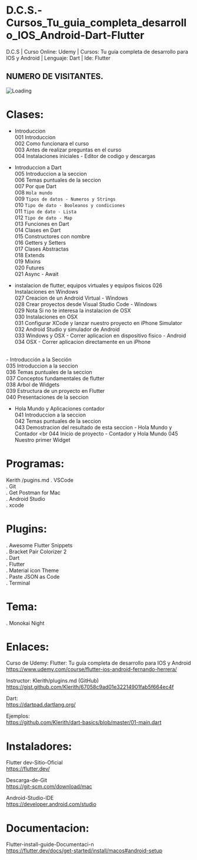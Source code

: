 # D.C.S.-Cursos_Tu_guia_completa_desarrollo_IOS_Android-Dart-Flutter
D.C.S | Curso Online: Udemy | Cursos: Tu guía completa de desarrollo para IOS y Android | Lenguaje: Dart  | Ide: Flutter

## NUMERO DE VISITANTES.
<img align="left" src = "https://profile-counter.glitch.me/
D.C.S.-Cursos_Tu_guia_completa_desarrollo_IOS_Android-Dart-Flutter/count.svg" alt ="Loading"> <br>
# Clases:
- Introduccion <br>
001 Introduccion <br>
002 Como funcionara el curso <br>
003 Antes de realizar preguntas en el curso <br>
004 Instalaciones iniciales - Editor de codigo y descargas <br>

- Introduccion a Dart <br>
005 Introduccion a la seccion <br>
006 Temas puntuales de la seccion <br>
007 Por que Dart <br>
008 `Hola mundo` <br>
009 `Tipos de datos - Numeros y Strings` <br>
010 `Tipo de dato - Booleanos y condiciones` <br>
011 `Tipo de dato - Lista` <br>
012 `Tipo de dato - Map` <br>
013 Funciones en Dart <br>
014 Clases en Dart <br>
015 Constructores con nombre <br>
016 Getters y Setters <br>
017 Clases Abstractas <br>
018 Extends <br>
019 Mixins <br>
020 Futures <br>
021 Async - Await <br>

- instalacion de flutter, equipos virtuales y equipos fisicos 
026 Instalaciones en Windows  <br>
027 Creacion de un Android Virtual - Windows <br>
028 Crear proyectos desde Visual Studio Code - Windows <br>
029 Nota Si no te interesa la instalacion de OSX <br>
030 Instalaciones en OSX <br>
031 Configurar XCode y lanzar nuestro proyecto en iPhone Simulator <br>
032 Android Studio y simulador de Android <br>
033 Windows y OSX - Correr aplicacion en dispositivo fisico - Android <br>
034 OSX - Correr aplicacion directamente en un iPhone <br>
 <br>
- Introducción a la Sección <br>
035 Introduccion a la seccion <br>
036 Temas puntuales de la seccion <br>
037 Conceptos fundamentales de flutter <br>
038 Arbol de Widgets <br>
039 Estructura de un proyecto en Flutter <br>
040 Presentaciones de la seccion <br>

- Hola Mundo y Aplicaciones contador <br>
041 Introduccion a la seccion <br>
042 Temas puntuales de la seccion <br>
043 Demostracion del resultado de esta seccion - Hola Mundo y Contador <br
044 Inicio de proyecto - Contador y Hola Mundo
045 Nuestro primer Widget

# Programas:

Kerith /pugins.md
. VSCode <br>
. Git <br>
. Get Postman for Mac <br>
. Android Studio <br>
. xcode <br>

# Plugins:

. Awesome Flutter Snippets <br>
. Bracket Pair Colorizer 2 <br>
. Dart <br>
. Flutter <br>
. Material icon Theme <br>
. Paste JSON as Code <br>
. Terminal <br>

# Tema: 

. Monokai Night <br>

# Enlaces:

Curso de Udemy: Flutter: Tu guía completa de desarrollo para IOS y Android <br>
https://www.udemy.com/course/flutter-ios-android-fernando-herrera/

Instructor: Klerith/plugins.md (GitHub) <br>
https://gist.github.com/Klerith/67058c9ad01e32214901fab5f664ec4f

Dart: <br>
https://dartpad.dartlang.org/

Ejemplos: <br>
https://github.com/Klerith/dart-basics/blob/master/01-main.dart

# Instaladores:
Flutter dev-Sitio-Oficial <br>
https://flutter.dev/


Descarga-de-Git <br>
https://git-scm.com/download/mac

Android-Studio-IDE <br>
https://developer.android.com/studio

# Documentacion:
Flutter-install-guide-Documentaci-n <br>
https://flutter.dev/docs/get-started/install/macos#android-setup